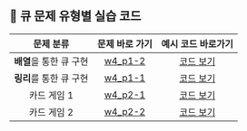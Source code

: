 ## 🌱 큐 문제 유형별 실습 코드


| 문제 분류 | 문제 바로 가기 | 예시 코드 바로가기 |
| :--: | :--: | :--: |
| **배열**을 통한 큐 구현 | [w4_p1-2](https://github.com/Landvibe-DataStructure-2023Study/Prob/blob/main/22%20%EC%8B%A4%EC%8A%B5%20%EB%AC%B8%EC%A0%9C/4%EC%A3%BC%EC%B0%A8/prob-W4_P1_1.pdf) |[코드 보기](https://github.com/Landvibe-DataStructure-2023Study/LimJumin/blob/main/22%20%EC%8B%A4%EC%8A%B5%20%EC%BD%94%EB%93%9C/%ED%81%90/22_w4_p1-2.cpp)|
| **링리**를 통한 큐 구현 | [w4_p1-1](https://github.com/Landvibe-DataStructure-2023Study/Prob/blob/main/22%20%EC%8B%A4%EC%8A%B5%20%EB%AC%B8%EC%A0%9C/4%EC%A3%BC%EC%B0%A8/prob-W4_P1_2.pdf) |[코드 보기](https://github.com/Landvibe-DataStructure-2023Study/LimJumin/blob/main/22%20%EC%8B%A4%EC%8A%B5%20%EC%BD%94%EB%93%9C/%ED%81%90/22_w4_p1-1.cpp)|
| 카드 게임 1 | [w4_p2-1](https://github.com/Landvibe-DataStructure-2023Study/Prob/blob/main/22%20%EC%8B%A4%EC%8A%B5%20%EB%AC%B8%EC%A0%9C/4%EC%A3%BC%EC%B0%A8/prob-W4_P2_1.pdf) |[코드 보기](https://github.com/Landvibe-DataStructure-2023Study/LimJumin/blob/main/22%20%EC%8B%A4%EC%8A%B5%20%EC%BD%94%EB%93%9C/%ED%81%90/22_w4_p2-1.cpp)|
| 카드 게임 2 | [w4_p2-2](https://github.com/Landvibe-DataStructure-2023Study/Prob/blob/main/22%20%EC%8B%A4%EC%8A%B5%20%EB%AC%B8%EC%A0%9C/4%EC%A3%BC%EC%B0%A8/prob-W4_P2_2.pdf) |[코드 보기](https://github.com/Landvibe-DataStructure-2023Study/LimJumin/blob/main/22%20%EC%8B%A4%EC%8A%B5%20%EC%BD%94%EB%93%9C/%ED%81%90/22_w4_p2-2.cpp)|
